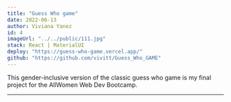 ```yaml
---
title: "Guess Who game"
date: 2022-06-13
author: Viviana Yanez
id: 4
imageUrl: "../../public/111.jpg"
stack: React | MaterialUI
deploy: "https://guess-who-game.vercel.app/"
github: "https://github.com/vivitt/Guess_Who_GAME"
---
```


This gender-inclusive version of the classic guess who game is my final project for the AllWomen Web Dev Bootcamp.

---
